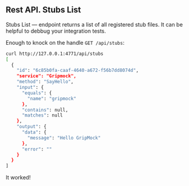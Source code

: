 ## Rest API. Stubs List

Stubs List — endpoint returns a list of all registered stub files. It can be helpful to debbug your integration tests.

Enough to knock on the handle `GET /api/stubs`:
```bash
curl http://127.0.0.1:4771/api/stubs
[
  {
    "id": "6c85b0fa-caaf-4640-a672-f56b7dd8074d",
    "service": "Gripmock",
    "method": "SayHello",
    "input": {
      "equals": {
        "name": "gripmock"
      },
      "contains": null,
      "matches": null
    },
    "output": {
      "data": {
        "message": "Hello GripMock"
      },
      "error": ""
    }
  }
]
```

It worked! 
